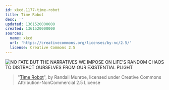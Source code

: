 ```yaml
---
id: xkcd.1177-time-robot
title: Time Robot
desc: ''
updated: 1361520000000
created: 1361520000000
sources:
  name: xkcd
  url: 'https://creativecommons.org/licenses/by-nc/2.5/'
  license: Creative Commons 2.5
---
```

![NO FATE BUT THE NARRATIVES WE IMPOSE ON LIFE'S RANDOM CHAOS TO DISTRACT OURSELVES FROM OUR EXISTENTIAL PLIGHT](https://imgs.xkcd.com/comics/time_robot.png)
> "[Time Robot](https://xkcd.com/1177/)", by Randall Munroe, licensed under Creative Commons Attribution-NonCommercial 2.5 License
